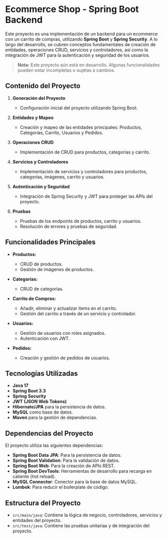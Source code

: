 # Ecommerce Shop - Spring Boot Backend

Este proyecto es una implementación de un backend para un ecommerce con un carrito de compras, utilizando **Spring Boot** y **Spring Security**. A lo largo del desarrollo, se cubren conceptos fundamentales de creación de entidades, operaciones CRUD, servicios y controladores, así como la integración de JWT para la autenticación y seguridad de los usuarios.

> **Nota:** Este proyecto aún está en desarrollo. Algunas funcionalidades pueden estar incompletas o sujetas a cambios.

## Contenido del Proyecto

1. **Generación del Proyecto**
    - Configuración inicial del proyecto utilizando Spring Boot.

2. **Entidades y Mapeo**
    - Creación y mapeo de las entidades principales: Productos, Categorías, Carrito, Usuarios y Pedidos.

3. **Operaciones CRUD**
    - Implementación de CRUD para productos, categorías y carrito.

4. **Servicios y Controladores**
    - Implementación de servicios y controladores para productos, categorías, imágenes, carrito y usuarios.

5. **Autenticación y Seguridad**
    - Integración de Spring Security y JWT para proteger las APIs del proyecto.

6. **Pruebas**
    - Pruebas de los endpoints de productos, carrito y usuarios.
    - Resolución de errores y pruebas de seguridad.

## Funcionalidades Principales

- **Productos:**
    - CRUD de productos.
    - Gestión de imágenes de productos.

- **Categorías:**
    - CRUD de categorías.

- **Carrito de Compras:**
    - Añadir, eliminar y actualizar ítems en el carrito.
    - Gestión del carrito a través de un servicio y controlador.

- **Usuarios:**
    - Gestión de usuarios con roles asignados.
    - Autenticación con JWT.

- **Pedidos:**
    - Creación y gestión de pedidos de usuarios.

## Tecnologías Utilizadas

- **Java 17**
- **Spring Boot 3.3**
- **Spring Security**
- **JWT (JSON Web Tokens)**
- **Hibernate/JPA** para la persistencia de datos.
- **MySQL** como base de datos.
- **Maven** para la gestión de dependencias.

## Dependencias del Proyecto

El proyecto utiliza las siguientes dependencias:

- **Spring Boot Data JPA**: Para la persistencia de datos.
- **Spring Boot Validation**: Para la validación de datos.
- **Spring Boot Web**: Para la creación de APIs REST.
- **Spring Boot DevTools**: Herramientas de desarrollo para recarga en caliente (hot reload).
- **MySQL Connector**: Conector para la base de datos MySQL.
- **Lombok**: Para reducir el boilerplate de código.

## Estructura del Proyecto

- `src/main/java`: Contiene la lógica de negocio, controladores, servicios y entidades del proyecto.
- `src/test/java`: Contiene las pruebas unitarias y de integración del proyecto.
